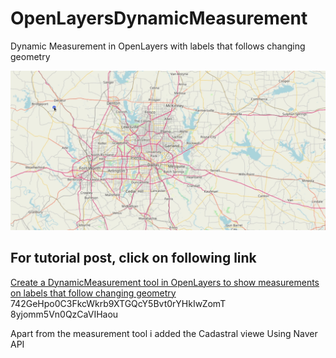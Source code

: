 # OpenLayersDynamicMeasurement
Dynamic Measurement in OpenLayers with labels that follows changing geometry

![Dynamic Measurement](OpenLayersDynamicMeasurement.gif)

## For tutorial post, click on following link<br/>
[Create a DynamicMeasurement tool in OpenLayers to show measurements on labels that follow changing geometry](https://spatial-dev.guru/2021/09/05/create-a-dynamicmeasurement-tool-in-openlayers-to-show-measurements-on-labels-that-follows-2/"")
742GeHpo0C3FkcWkrb9XTGQcY5Bvt0rYHkIwZomT
8yjomm5Vn0QzCaVIHaou

Apart from the measurement tool i added the Cadastral viewe Using Naver API

